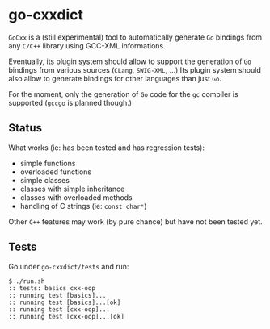 go-cxxdict
==========

`GoCxx` is a (still experimental) tool to automatically generate `Go`
bindings from any `C/C++` library using GCC-XML informations.

Eventually, its plugin system should allow to support the generation
of `Go` bindings from various sources (`CLang`, `SWIG-XML`, ...)
Its plugin system should also allow to generate bindings for other
languages than just `Go`.

For the moment, only the generation of `Go` code for the `gc` compiler
is supported (`gccgo` is planned though.)


Status
------

What works (ie: has been tested and has regression tests):

- simple functions
- overloaded functions
- simple classes
- classes with simple inheritance
- classes with overloaded methods
- handling of C strings (ie: `const char*`)

Other `C++` features may work (by pure chance) but have not been
tested yet.

Tests
-----

Go under `go-cxxdict/tests` and run:

    $ ./run.sh
    :: tests: basics cxx-oop
    :: running test [basics]...
    :: running test [basics]...[ok]
    :: running test [cxx-oop]...
    :: running test [cxx-oop]...[ok]


